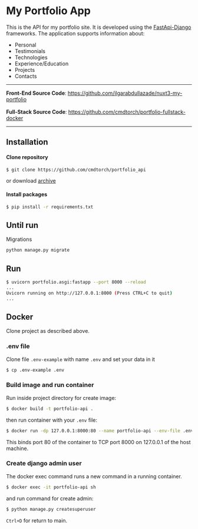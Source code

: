 # My Portfolio App

This is the API for my portfolio site. It is developed using the <a href="https://github.com/cmdtorch/django_fastapi/">FastApi-Django</a> frameworks. The application supports information about:

- Personal
- Testimonials
- Technologies
- Experience/Education
- Projects
- Contacts

---

**Front-End Source Code**: https://github.com/ilgarabdullazade/nuxt3-my-portfolio <br><br>
**Full-Stack Source Code**: https://github.com/cmdtorch/portfolio-fullstack-docker

---

## Installation

#### Clone repository
```bash
$ git clone https://github.com/cmdtorch/portfolio_api
```
or download <a href="https://github.com/cmdtorch/portfolio_api/releases/latest" class="external-link" target="_blank">archive</a>
#### Install packages
```bash
$ pip install -r requirements.txt
```

## Until run

Migrations
```bash
python manage.py migrate
```

## Run

```bash
$ uvicorn portfolio.asgi:fastapp --port 8000 --reload
...
Uvicorn running on http://127.0.0.1:8000 (Press CTRL+C to quit)
...
```

## Docker

Clone project as described above.

### .env file
Clone file `.env-example` with name `.env` and set your data in it
```bash
$ cp .env-example .env
```

### Build image and run container
Run inside project directory for create image:

```bash
$ docker build -t portfolio-api .
```

then run container with your `.env` file:

```bash
$ docker run -dp 127.0.0.1:8000:80 --name portfolio-api --env-file .env portfolio-api
```

This binds port 80 of the container to TCP port 8000 on 127.0.0.1 of the host machine.

### Create django admin user

The docker exec command runs a new command in a running container.

```bash
$ docker exec -it portfolio-api sh
```

and run command for create admin:
```bash
$ python manage.py createsuperuser
```
`Ctrl+D` for return to main.